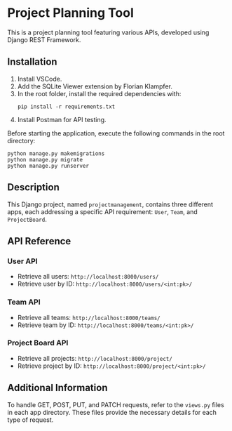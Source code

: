 # Project Planning Tool
This is a project planning tool featuring various APIs, developed using Django REST Framework.

## Installation
1. Install VSCode.
2. Add the SQLite Viewer extension by Florian Klampfer.
3. In the root folder, install the required dependencies with:
    ```
    pip install -r requirements.txt
    ```
4. Install Postman for API testing.

Before starting the application, execute the following commands in the root directory:
```
python manage.py makemigrations
python manage.py migrate
python manage.py runserver
```

## Description
This Django project, named `projectmanagement`, contains three different apps, each addressing a specific API requirement: `User`, `Team`, and `ProjectBoard`.

## API Reference

### User API
- Retrieve all users: `http://localhost:8000/users/`
- Retrieve user by ID: `http://localhost:8000/users/<int:pk>/`

### Team API
- Retrieve all teams: `http://localhost:8000/teams/`
- Retrieve team by ID: `http://localhost:8000/teams/<int:pk>/`

### Project Board API
- Retrieve all projects: `http://localhost:8000/project/`
- Retrieve project by ID: `http://localhost:8000/project/<int:pk>/`

## Additional Information
To handle GET, POST, PUT, and PATCH requests, refer to the `views.py` files in each app directory. These files provide the necessary details for each type of request.